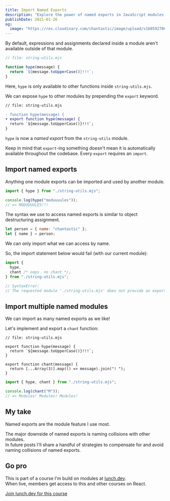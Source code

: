 ```yaml
---
title: Import Named Exports
description: "Explore the power of named exports in JavaScript modules while understanding the potential downside of naming collisions and their solutions."
publishDate: 2021-01-26
og:
  image: "https://res.cloudinary.com/chantastic/image/upload/v1685927001/chan.dev/import-named-exports.jpg"
---
```


By default, expressions and assignments declared inside a module aren't available outside of that module.

```js
// file: string-utils.mjs

function hype(message) {
  return `${message.toUpperCase()}!!!`;
}
```

Here, `hype` is only available to other functions inside `string-utils.mjs`.

We can expose `hype` to other modules by prepending the `export` keyword.

```diff
// file: string-utils.mjs

- function hype(message) {
+ export function hype(message) {
  return `${message.toUpperCase()}!!!`;
}
```

`hype` is now a _named export_ from the `string-utils` module.

Keep in mind that `export`-ing something doesn't mean it is automatically available throughout the codebase. Every `export` requires an `import`.

## Import named exports

Anything one module exports can be imported and used by another module.

```js
import { hype } from "./string-utils.mjs";

console.log(hype("moduuuules"));
// => MODUUUULES!!!
```

The syntax we use to access named exports is similar to object destructuring assignment.

```js
let person = { name: "chantastic" };
let { name } = person;
```

We can only import what we can access by name.

So, the import statement below would fail (with our current module):

```js
import {
  hype,
  chant /* oops. no chant */,
} from "./string-utils.mjs";

// SyntaxError:
// The requested module './string-utils.mjs' does not provide an export named 'chant'
```

## Import multiple named modules

We can import as many named exports as we like!

Let's implement and export a `chant` function:

```js/6-8
// file: string-utils.mjs

export function hype(message) {
  return `${message.toUpperCase()}!!!`;
}

export function chant(message) {
  return [...Array(3)].map(() => message).join("! ");
}
```

```js
import { hype, chant } from "./string-utils.mjs";

console.log(chant("M"));
// => Modules! Modules! Modules!
```

## My take

Named exports are the module feature I use most.

The major downside of named exports is naming collisions with other modules.  
In future posts I'll share a handful of strategies to compensate for and avoid naming collisions of named exports.

## Go pro

This is part of a course I'm build on modules at [lunch.dev](https://www.lunch.dev).  
When live, members get access to this and other courses on React.

<script src="https://cdn.podia.com/embeds.js" async="async"></script>
<a
href="https://www.lunch.dev/member" data-podia-embed="button" data-text="Join lunch.dev for this course">Join lunch.dev for this course</a>

